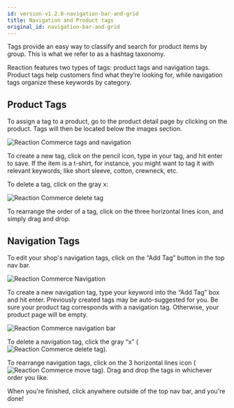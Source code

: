 ```yaml
---
id: version-v1.2.0-navigation-bar-and-grid
title: Navigation and Product tags
original_id: navigation-bar-and-grid
---
```


Tags provide an easy way to classify and search for product items by group. This is what we refer to as a hashtag taxonomy.

Reaction features two types of tags: product tags and navigation tags. Product tags help customers find what they’re looking for, while navigation tags organize these keywords by category.

## Product Tags

To assign a tag to a product, go to the product detail page by clicking on the product. Tags will then be located below the images section.

![](/assets/admin-product-details-tag.png "Reaction Commerce tags and navigation")

To create a new tag, click on the pencil icon, type in your tag, and hit enter to save. If the item is a t-shirt, for instance, you might want to tag it with relevant keywords, like short sleeve, cotton, crewneck, etc.

To delete a tag, click on the gray x:

![](/assets/admin-product-delete-tags.png "Reaction Commerce delete tag")

To rearrange the order of a tag, click on the three horizontal lines icon, and simply drag and drop.

## Navigation Tags

To edit your shop's navigation tags, click on the “Add Tag” button in the top nav bar.

![](/assets/admin-homepage-nav-tag-1.png "Reaction Commerce Navigation")

To create a new navigation tag, type your keyword into the “Add Tag” box and hit enter. Previously created tags may be auto-suggested for you. Be sure your product tag corresponds with a navigation tag. Otherwise, your product page will be empty.

![](/assets/admin-homepage-nav-tag-2.png "Reaction Commerce navigation bar")

To delete a navigation tag, click the gray “x” (![](/assets/guide-icon-deletetag.png "Reaction Commerce delete tag")).

To rearrange navigation tags, click on the 3 horizontal lines icon (![](/assets/guide-icon-movetag.png "Reaction Commerce move tag")). Drag and drop the tags in whichever order you like.

When you're finished, click anywhere outside of the top nav bar, and you're done!
